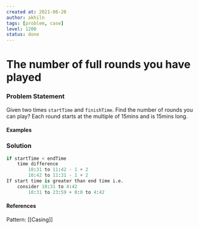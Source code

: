 ```yaml
---
created at: 2021-06-20 
author: akhiln
tags: [problem, case]
level: 1200
status: done
---
```


# The number of full rounds you have played
### Problem Statement
Given two times `startTime` and `finishTime`. Find the number of rounds you can play? Each round starts at the multiple of 15mins and is 15mins long. 


#### Examples

### Solution
```python
if startTime < endTime
	time difference
		10:31 to 11:42 - 1 + 2
		10:42 to 11:31 - 1 + 2
If start time is greater than end time i.e. 
	consider 10:31 to 4:42
		10:31 to 23:59 + 0:0 to 4:42
```
#### References
Pattern: [[Casing]]